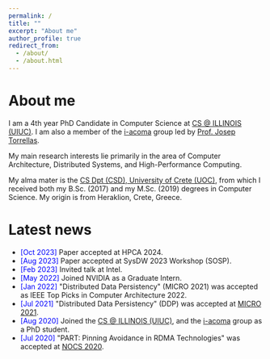 ```yaml
---
permalink: /
title: ""
excerpt: "About me"
author_profile: true
redirect_from:
  - /about/
  - /about.html
---
```


<!-- <div id="photo" style="text-align: left">
  <span style="vertical-align:left; color:red;">Warning: The webpage is currently under construction.</span>
  <img style="vertical-align:right" width="200" height="300" src="/images/under_construction_image.png" alt="">
</div> -->


About me
======
I am a 4th year PhD Candidate in Computer Science at <a href="https://cs.illinois.edu/" target="_blank">CS @ ILLINOIS (UIUC)</a>. I am also a member of the <a href="http://iacoma.cs.uiuc.edu/" target="_blank">i-acoma</a> group led by <a href="http://iacoma.cs.uiuc.edu/josep/torrellas.html" target="_blank">Prof. Josep Torrellas</a>.

My main research interests lie primarily in the area of Computer Architecture, Distributed Systems, and High-Performance Computing.

My alma mater is the <a href="https://www.csd.uoc.gr/CSD/index.jsp?lang=en" target="_blank">CS Dpt (CSD), University of Crete (UOC)</a>, from which I received both my B.Sc. (2017) and my M.Sc. (2019) degrees in Computer Science. My origin is from Heraklion, Crete, Greece.

Latest news
======
- <span style="color:blue">[Oct 2023] </span> Paper accepted at HPCA 2024.
- <span style="color:blue">[Aug 2023] </span> Paper accepted at SysDW 2023 Workshop (SOSP).
- <span style="color:blue">[Feb 2023] </span> Invited talk at Intel.
- <span style="color:blue">[May 2022] </span> Joined NVIDIA as a Graduate Intern.
- <span style="color:blue">[Jan 2022] </span> "Distributed Data Persistency" (MICRO 2021) was accepted as IEEE Top Picks in Computer Architecture 2022.
- <span style="color:blue">[Jul 2021] </span> "Distributed Data Persistency" (DDP) was accepted at <a href="https://www.microarch.org/micro54/" target="_blank">MICRO 2021</a>.
- <span style="color:blue">[Aug 2020] </span> Joined the <a href="https://cs.illinois.edu/" target="_blank">CS @ ILLINOIS (UIUC)</a>, and the <a href="http://iacoma.cs.uiuc.edu/" target="_blank">i-acoma</a> group as a PhD student.
- <span style="color:blue">[Jul 2020] </span> "PART: Pinning Avoidance in RDMA Technologies" was accepted at <a href="https://nocs2020.engr.uky.edu/" target="_blank">NOCS 2020</a>.
